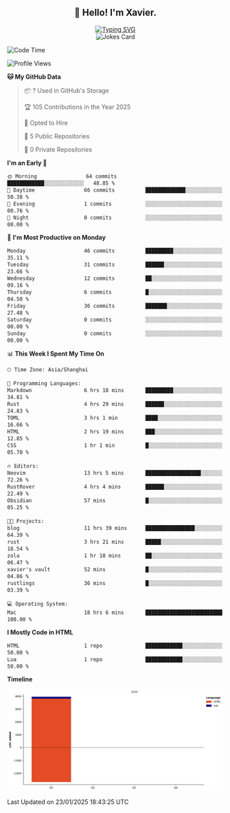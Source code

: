 <h2 align="center">👋 Hello! I'm Xavier.</h2>

<!-- typing svg starts -->
<div align="center">
 <a href="https://git.io/typing-svg"><img src="https://readme-typing-svg.demolab.com?font=Fira+Code&size=16&pause=1000&color=FFFFFFF0&width=435&lines=Fear+is+temporary.+Regret+is+forever." alt="Typing SVG" /></a>
</div>
<!-- typing svg ends -->

<!-- jokes card -->
<div align="center">
 <img src="https://readme-jokes.vercel.app/api?hideBorder" alt="Jokes Card" />
</div>

<!--START_SECTION:waka-->
![Code Time](http://img.shields.io/badge/Code%20Time-215%20hrs%2055%20mins-blue)

![Profile Views](http://img.shields.io/badge/Profile%20Views-110-blue)

**🐱 My GitHub Data** 

> 📦 ? Used in GitHub's Storage 
 > 
> 🏆 105 Contributions in the Year 2025
 > 
> 💼 Opted to Hire
 > 
> 📜 5 Public Repositories 
 > 
> 🔑 0 Private Repositories 
 > 
**I'm an Early 🐤** 

```text
🌞 Morning                64 commits          ████████████░░░░░░░░░░░░░   48.85 % 
🌆 Daytime                66 commits          █████████████░░░░░░░░░░░░   50.38 % 
🌃 Evening                1 commits           ░░░░░░░░░░░░░░░░░░░░░░░░░   00.76 % 
🌙 Night                  0 commits           ░░░░░░░░░░░░░░░░░░░░░░░░░   00.00 % 
```
📅 **I'm Most Productive on Monday** 

```text
Monday                   46 commits          █████████░░░░░░░░░░░░░░░░   35.11 % 
Tuesday                  31 commits          ██████░░░░░░░░░░░░░░░░░░░   23.66 % 
Wednesday                12 commits          ██░░░░░░░░░░░░░░░░░░░░░░░   09.16 % 
Thursday                 6 commits           █░░░░░░░░░░░░░░░░░░░░░░░░   04.58 % 
Friday                   36 commits          ███████░░░░░░░░░░░░░░░░░░   27.48 % 
Saturday                 0 commits           ░░░░░░░░░░░░░░░░░░░░░░░░░   00.00 % 
Sunday                   0 commits           ░░░░░░░░░░░░░░░░░░░░░░░░░   00.00 % 
```


📊 **This Week I Spent My Time On** 

```text
🕑︎ Time Zone: Asia/Shanghai

💬 Programming Languages: 
Markdown                 6 hrs 18 mins       █████████░░░░░░░░░░░░░░░░   34.81 % 
Rust                     4 hrs 29 mins       ██████░░░░░░░░░░░░░░░░░░░   24.83 % 
TOML                     3 hrs 1 min         ████░░░░░░░░░░░░░░░░░░░░░   16.66 % 
HTML                     2 hrs 19 mins       ███░░░░░░░░░░░░░░░░░░░░░░   12.85 % 
CSS                      1 hr 1 min          █░░░░░░░░░░░░░░░░░░░░░░░░   05.70 % 

🔥 Editors: 
Neovim                   13 hrs 5 mins       ██████████████████░░░░░░░   72.26 % 
RustRover                4 hrs 4 mins        ██████░░░░░░░░░░░░░░░░░░░   22.49 % 
Obsidian                 57 mins             █░░░░░░░░░░░░░░░░░░░░░░░░   05.25 % 

🐱‍💻 Projects: 
blog                     11 hrs 39 mins      ████████████████░░░░░░░░░   64.39 % 
rust                     3 hrs 21 mins       █████░░░░░░░░░░░░░░░░░░░░   18.54 % 
zola                     1 hr 10 mins        ██░░░░░░░░░░░░░░░░░░░░░░░   06.47 % 
xavier's vault           52 mins             █░░░░░░░░░░░░░░░░░░░░░░░░   04.86 % 
rustlings                36 mins             █░░░░░░░░░░░░░░░░░░░░░░░░   03.39 % 

💻 Operating System: 
Mac                      18 hrs 6 mins       █████████████████████████   100.00 % 
```

**I Mostly Code in HTML** 

```text
HTML                     1 repo              ████████████░░░░░░░░░░░░░   50.00 % 
Lua                      1 repo              ████████████░░░░░░░░░░░░░   50.00 % 
```



**Timeline**

![Lines of Code chart](https://raw.githubusercontent.com/xavier2code/xavier2code/main/assets/bar_graph.png)


 Last Updated on 23/01/2025 18:43:25 UTC
<!--END_SECTION:waka-->
